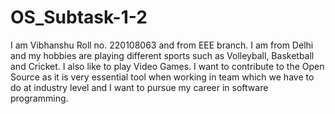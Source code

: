 # OS_Subtask-1-2
I am Vibhanshu Roll no. 220108063 and from EEE branch.
I am from Delhi and my hobbies are playing different sports such as Volleyball, Basketball and Cricket.
I also like to play Video Games.
I want to contribute to the Open Source as it is very essential tool when working in team which we have to do at industry level and I want to pursue my career in software programming.
